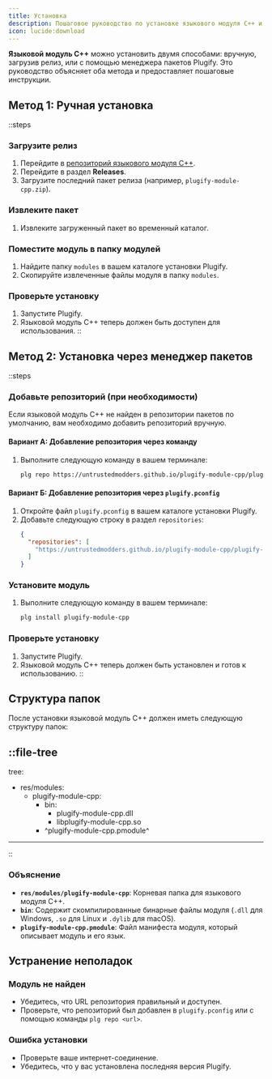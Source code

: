 ```yaml
---
title: Установка
description: Пошаговое руководство по установке языкового модуля C++ и настройке необходимой среды для его использования.
icon: lucide:download
---
```


**Языковой модуль C++** можно установить двумя способами: вручную, загрузив релиз, или с помощью менеджера пакетов Plugify. Это руководство объясняет оба метода и предоставляет пошаговые инструкции.

## **Метод 1: Ручная установка**

::steps
### **Загрузите релиз**
1. Перейдите в [репозиторий языкового модуля C++](https://github.com/untrustedmodders/plugify-module-cpp).
2. Перейдите в раздел **Releases**.
3. Загрузите последний пакет релиза (например, `plugify-module-cpp.zip`).

### **Извлеките пакет**
1. Извлеките загруженный пакет во временный каталог.

### **Поместите модуль в папку модулей**
1. Найдите папку `modules` в вашем каталоге установки Plugify.
2. Скопируйте извлеченные файлы модуля в папку `modules`.

### **Проверьте установку**
1. Запустите Plugify.
2. Языковой модуль C++ теперь должен быть доступен для использования.
::

## **Метод 2: Установка через менеджер пакетов**

::steps
### **Добавьте репозиторий (при необходимости)**
Если языковой модуль C++ не найден в репозитории пакетов по умолчанию, вам необходимо добавить репозиторий вручную.

#### **Вариант А: Добавление репозитория через команду**
1. Выполните следующую команду в вашем терминале:
   ```bash
   plg repo https://untrustedmodders.github.io/plugify-module-cpp/plugify-module-cpp.json
   ```

#### **Вариант Б: Добавление репозитория через `plugify.pconfig`**
1. Откройте файл `plugify.pconfig` в вашем каталоге установки Plugify.
2. Добавьте следующую строку в раздел `repositories`:
   ```json
   {
     "repositories": [
       "https://untrustedmodders.github.io/plugify-module-cpp/plugify-module-cpp.json"
     ]
   }
   ```

### **Установите модуль**
1. Выполните следующую команду в вашем терминале:
   ```bash
   plg install plugify-module-cpp
   ```

### **Проверьте установку**
1. Запустите Plugify.
2. Языковой модуль C++ теперь должен быть установлен и готов к использованию.
::

## **Структура папок**

После установки языковой модуль C++ должен иметь следующую структуру папок:

::file-tree
---
tree:
- res/modules:
    - plugify-module-cpp:
        - bin:
            - plugify-module-cpp.dll
            - libplugify-module-cpp.so
        - ^plugify-module-cpp.pmodule^
---
::

### **Объяснение**
- **`res/modules/plugify-module-cpp`**: Корневая папка для языкового модуля C++.
- **`bin`**: Содержит скомпилированные бинарные файлы модуля (`.dll` для Windows, `.so` для Linux и `.dylib` для macOS).
- **`plugify-module-cpp.pmodule`**: Файл манифеста модуля, который описывает модуль и его язык.

## **Устранение неполадок**

### **Модуль не найден**
- Убедитесь, что URL репозитория правильный и доступен.
- Проверьте, что репозиторий был добавлен в `plugify.pconfig` или с помощью команды `plg repo <url>`.

### **Ошибка установки**
- Проверьте ваше интернет-соединение.
- Убедитесь, что у вас установлена последняя версия Plugify.